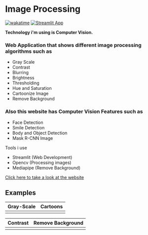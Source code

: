 # Image Processing

[![wakatime](https://wakatime.com/badge/user/a9d60328-874e-4664-8b60-f55e1b63defd/project/724bb48a-b4ae-4b49-8d94-527ff4e9a30d.svg)](https://wakatime.com/badge/user/a9d60328-874e-4664-8b60-f55e1b63defd/project/724bb48a-b4ae-4b49-8d94-527ff4e9a30d) [![Streamlit App](https://static.streamlit.io/badges/streamlit_badge_black_white.svg)](https://share.streamlit.io/lovelyoyrmia/image-processing/app.py)

****Technology i'm using is Computer Vision.****

 ### Web Application that shows different image processing algorithms such as
- Gray Scale
- Contrast
- Blurring
- Brightness
- Thresholding
- Hue and Saturation
- Cartoonize Image
- Remove Background

### Also this website has Computer Vision Features such as
- Face Detection
- Smile Detection
- Body and Object Detection
- Mask R-CNN Image

Tools i use

- Streamlit (Web Development)
- Opencv (Processing images)
- Mediapipe (Remove Background)

[Click here to take a look at the website](https://share.streamlit.io/lovelyoyrmia/image-processing/app.py)

## Examples

|**Gray-Scale**           |  **Cartoons**|
|:-------------------------:|:-------------------------:|
<img src='assets/gray-scale.gif' alt=''>  |  <img src='assets/cartoons.gif' alt=''>|

|**Contrast**          |  **Remove Background**|
|:-------------------------:|:-------------------------:|
|<img src='assets/contrast.gif' alt=''>  |  <img src='assets/rm-bg.gif' alt=''>|
